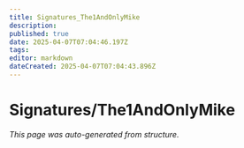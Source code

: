 ```yaml
---
title: Signatures_The1AndOnlyMike
description: 
published: true
date: 2025-04-07T07:04:46.197Z
tags: 
editor: markdown
dateCreated: 2025-04-07T07:04:43.896Z
---
```


# Signatures/The1AndOnlyMike

*This page was auto-generated from structure.*